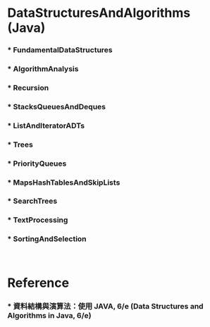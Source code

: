 DataStructuresAndAlgorithms (Java)
=====
### * FundamentalDataStructures
### * AlgorithmAnalysis
### * Recursion
### * StacksQueuesAndDeques
### * ListAndIteratorADTs
### * Trees
### * PriorityQueues
### * MapsHashTablesAndSkipLists
### * SearchTrees
### * TextProcessing
### * SortingAndSelection
<br />

Reference
=====
### * 資料結構與演算法：使用 JAVA, 6/e (Data Structures and Algorithms in Java, 6/e)
